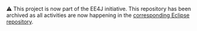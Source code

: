 ⚠️ This project is now part of the EE4J initiative. This repository has been archived as all activities are now happening in the [corresponding Eclipse repository](https://github.com/eclipse-ee4j/jws-api).
